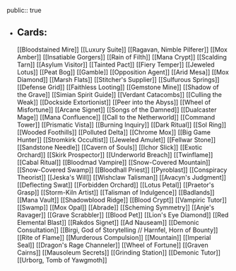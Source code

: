 public:: true
- ## Cards:
	[[Bloodstained Mire]]
	[[Luxury Suite]]
	[[Ragavan, Nimble Pilferer]]
	[[Mox Amber]]
	[[Insatiable Gorgers]]
	[[Rain of Filth]]
	[[Mana Crypt]]
	[[Scalding Tarn]]
	[[Asylum Visitor]]
	[[Tainted Pact]]
	[[Fiery Temper]]
	[[Jeweled Lotus]]
	[[Peat Bog]]
	[[Gamble]]
	[[Opposition Agent]]
	[[Arid Mesa]]
	[[Mox Diamond]]
	[[Marsh Flats]]
	[[Stitcher's Supplier]]
	[[Sulfurous Springs]]
	[[Defense Grid]]
	[[Faithless Looting]]
	[[Gemstone Mine]]
	[[Shadow of the Grave]]
	[[Simian Spirit Guide]]
	[[Verdant Catacombs]]
	[[Culling the Weak]]
	[[Dockside Extortionist]]
	[[Peer into the Abyss]]
	[[Wheel of Misfortune]]
	[[Arcane Signet]]
	[[Songs of the Damned]]
	[[Dualcaster Mage]]
	[[Mana Confluence]]
	[[Call to the Netherworld]]
	[[Command Tower]]
	[[Prismatic Vista]]
	[[Burning Inquiry]]
	[[Dark Ritual]]
	[[Sol Ring]]
	[[Wooded Foothills]]
	[[Polluted Delta]]
	[[Chrome Mox]]
	[[Big Game Hunter]]
	[[Stromkirk Occultist]]
	[[Jeweled Amulet]]
	[[Fellwar Stone]]
	[[Sandstone Needle]]
	[[Cavern of Souls]]
	[[Ichor Slick]]
	[[Exotic Orchard]]
	[[Skirk Prospector]]
	[[Underworld Breach]]
	[[Twinflame]]
	[[Cabal Ritual]]
	[[Bloodmad Vampire]]
	[[Snow-Covered Mountain]]
	[[Snow-Covered Swamp]]
	[[Bloodhall Priest]]
	[[Pyroblast]]
	[[Conspiracy Theorist]]
	[[Jeska's Will]]
	[[Wishclaw Talisman]]
	[[Avacyn's Judgment]]
	[[Deflecting Swat]]
	[[Forbidden Orchard]]
	[[Lotus Petal]]
	[[Praetor's Grasp]]
	[[Storm-Kiln Artist]]
	[[Talisman of Indulgence]]
	[[Badlands]]
	[[Mana Vault]]
	[[Shadowblood Ridge]]
	[[Blood Crypt]]
	[[Vampiric Tutor]]
	[[Swamp]]
	[[Mox Opal]]
	[[Abrade]]
	[[Scheming Symmetry]]
	[[Anje's Ravager]]
	[[Grave Scrabbler]]
	[[Blood Pet]]
	[[Lion's Eye Diamond]]
	[[Red Elemental Blast]]
	[[Rakdos Signet]]
	[[Ad Nauseam]]
	[[Demonic Consultation]]
	[[Birgi, God of Storytelling // Harnfel, Horn of Bounty]]
	[[Rite of Flame]]
	[[Murderous Compulsion]]
	[[Mountain]]
	[[Imperial Seal]]
	[[Dragon's Rage Channeler]]
	[[Wheel of Fortune]]
	[[Graven Cairns]]
	[[Mausoleum Secrets]]
	[[Grinding Station]]
	[[Demonic Tutor]]
	[[Urborg, Tomb of Yawgmoth]]
